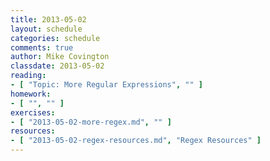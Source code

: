 ```yaml
---
title: 2013-05-02
layout: schedule
categories: schedule
comments: true
author: Mike Covington
classdate: 2013-05-02
reading:
- [ "Topic: More Regular Expressions", "" ]
homework:
- [ "", "" ]
exercises:
- [ "2013-05-02-more-regex.md", "" ]
resources:
- [ "2013-05-02-regex-resources.md", "Regex Resources" ]
---
```

